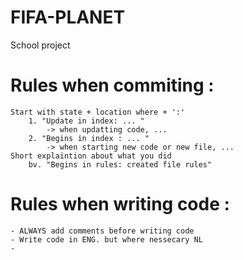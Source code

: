 # FIFA-PLANET
School project

# Rules when commiting : 
    Start with state + location where + ':' 
        1. "Update in index: ... " 
            -> when updatting code, ...
        2. "Begins in index : ... "
            -> when starting new code or new file, ...
    Short explaintion about what you did 
        bv. "Begins in rules: created file rules" 

# Rules when writing code  :
    - ALWAYS add comments before writing code 
    - Write code in ENG. but where nessecary NL
    - 
